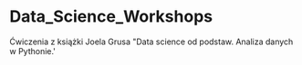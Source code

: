 # Data_Science_Workshops
Ćwiczenia z książki Joela Grusa "Data science od podstaw. Analiza danych w Pythonie.'
